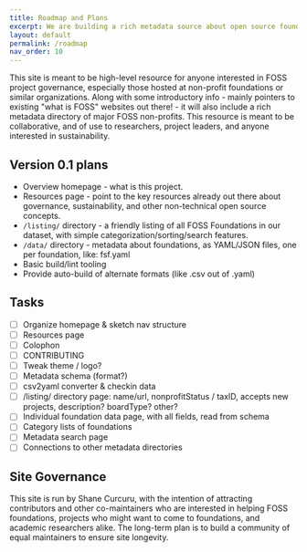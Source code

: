 ```yaml
---
title: Roadmap and Plans
excerpt: We are building a rich metadata source about open source foundations for use by researchers.
layout: default
permalink: /roadmap
nav_order: 10
---
```


This site is meant to be high-level resource for anyone interested in FOSS project governance, especially those hosted at non-profit foundations or similar organizations.  Along with some introductory info - mainly pointers to existing "what is FOSS" websites out there! - it will also include a rich metadata directory of major FOSS non-profits.  This resource is meant to be collaborative, and of use to researchers, project leaders, and anyone interested in sustainability.

## Version 0.1 plans

- Overview homepage - what is this project.
- Resources page - point to the key resources already out there about governance, sustainability, and other non-technical open source concepts.
- `/listing/` directory - a friendly listing of all FOSS Foundations in our dataset, with simple categorization/sorting/search features.
- `/data/` directory - metadata about foundations, as YAML/JSON files, one per foundation, like: fsf.yaml
- Basic build/lint tooling
- Provide auto-build of alternate formats (like .csv out of .yaml)

## Tasks

- [ ] Organize homepage & sketch nav structure
- [ ] Resources page
- [ ] Colophon
- [ ] CONTRIBUTING
- [ ] Tweak theme / logo?
- [ ] Metadata schema (format?)
- [ ] csv2yaml converter & checkin data
- [ ] /listing/ directory page: name/url, nonprofitStatus / taxID, accepts new projects, description? boardType? other?
- [ ] Individual foundation data page, with all fields, read from schema
- [ ] Category lists of foundations
- [ ] Metadata search page
- [ ] Connections to other metadata directories

## Site Governance

This site is run by Shane Curcuru, with the intention of attracting contributors and other co-maintainers who are interested in helping FOSS foundations, projects who might want to come to foundations, and academic researchers alike.  The long-term plan is to build a community of equal maintainers to ensure site longevity.
